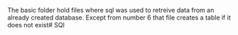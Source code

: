 The basic folder hold files where sql was used to retreive data from an already created database. Except from number 6 that file creates a table if it does not exist# SQl

